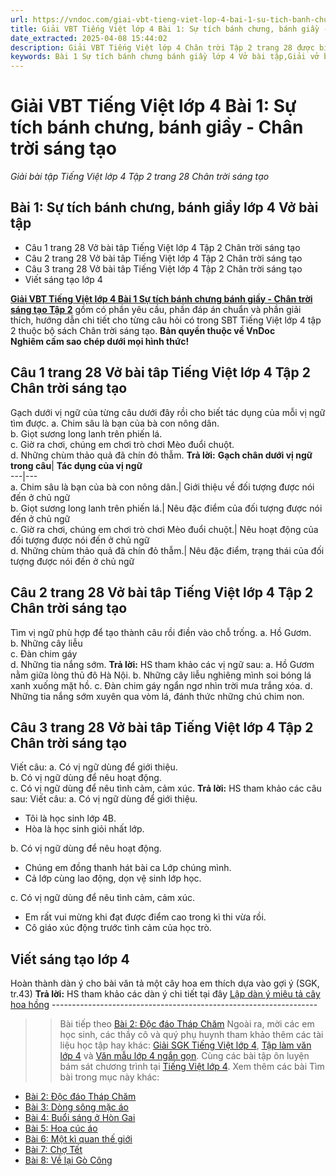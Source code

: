 ```yaml
---
url: https://vndoc.com/giai-vbt-tieng-viet-lop-4-bai-1-su-tich-banh-chung-banh-giay-chan-troi-sang-tao-315176
title: Giải VBT Tiếng Việt lớp 4 Bài 1: Sự tích bánh chưng, bánh giầy - Chân trời sáng tạo - Giải bài tập Tiếng Việt lớp 4 Tập 2 trang 28 Chân trời sáng tạo - VnDoc.com
date_extracted: 2025-04-08 15:44:02
description: Giải VBT Tiếng Việt lớp 4 Chân trời Tập 2 trang 28 được biên soạn nhằm giúp các em HS đạt kết quả tốt trong quá trình làm bài tập và học tập môn Tiếng Việt lớp 4.
keywords: Bài 1 Sự tích bánh chưng bánh giầy lớp 4 Vở bài tập,Giải vở bài tập Tiếng Việt lớp 4 Bài 1 Sự tích bánh chưng bánh giầy,Bài 1 Sự tích bánh chưng bánh giầy lớp 4,Bài 1 Sự tích bánh chưng bánh giầy lớp 4 vbt,Bài 1 Sự tích bánh chưng bánh giầy lớp 4 trang 28,tiếng việt lớp 4 Bài 1 Sự tích bánh chưng bánh giầy,giải Bài 1 Sự tích bánh chưng bánh giầy,tiếng việt lớp 4,tiếng việt lớp 4 chân trời sáng tạo,vở bài tập tiếng việt lớp 4,sách tiếng việt lớp 4,bài tập tiếng việt lớp 4
---
```


# Giải VBT Tiếng Việt lớp 4 Bài 1: Sự tích bánh chưng, bánh giầy - Chân trời sáng tạo
 _Giải bài tập Tiếng Việt lớp 4 Tập 2 trang 28 Chân trời sáng tạo_
## **Bài 1: Sự tích bánh chưng, bánh giầy lớp 4 Vở bài tập**
  * Câu 1 trang 28 Vở bài tâp Tiếng Việt lớp 4 Tập 2 Chân trời sáng tạo
  * Câu 2 trang 28 Vở bài tâp Tiếng Việt lớp 4 Tập 2 Chân trời sáng tạo
  * Câu 3 trang 28 Vở bài tâp Tiếng Việt lớp 4 Tập 2 Chân trời sáng tạo
  * Viết sáng tạo lớp 4

[**Giải VBT Tiếng Việt lớp 4 Bài 1 Sự tích bánh chưng bánh giầy - Chân trời sáng tạo Tập 2**](<https://vndoc.com/giai-vbt-tieng-viet-lop-4-bai-1-su-tich-banh-chung-banh-giay-chan-troi-sang-tao-315176>) gồm có phần yêu cầu, phần đáp án chuẩn và phần giải thích, hướng dẫn chi tiết cho từng câu hỏi có trong SBT Tiếng Việt lớp 4 tập 2 thuộc bộ sách Chân trời sáng tạo.
**Bản quyền thuộc về VnDoc**   
**Nghiêm cấm sao chép dưới mọi hình thức\!**
## **Câu 1 trang 28 Vở bài tâp Tiếng Việt lớp 4 Tập 2 Chân trời sáng tạo**
Gạch dưới vị ngữ của từng câu dưới đây rồi cho biết tác dụng của mỗi vị ngữ tìm được.
a. Chim sâu là bạn của bà con nông dân.  
b. Giọt sương long lanh trên phiến lá.  
c. Giờ ra chơi, chúng em chơi trò chơi Mèo đuổi chuột.  
d. Những chùm thảo quả đã chín đỏ thẫm.
**Trả lời:**
**Gạch chân dưới vị ngữ trong câu**| **Tác dụng của vị ngữ**  
---|---  
a. Chim sâu là bạn của bà con nông dân.| Giới thiệu về đối tượng được nói đến ở chủ ngữ  
b. Giọt sương long lanh trên phiến lá.| Nêu đặc điểm của đối tượng được nói đến ở chủ ngữ  
c. Giờ ra chơi, chúng em chơi trò chơi Mèo đuổi chuột.| Nêu hoạt động của đối tượng được nói đến ở chủ ngữ  
d. Những chùm thảo quả đã chín đỏ thẫm.| Nêu đặc điểm, trạng thái của đối tượng được nói đến ở chủ ngữ  
## **Câu 2 trang 28 Vở bài tâp Tiếng Việt lớp 4 Tập 2 Chân trời sáng tạo**
Tìm vị ngữ phù hợp để tạo thành câu rồi điền vào chỗ trống.
a. Hồ Gươm.  
b. Những cây liễu  
c. Đàn chim gáy  
d. Những tia nắng sớm.
**Trả lời:** HS tham khảo các vị ngữ sau:
a. Hồ Gươm nằm giữa lòng thủ đô Hà Nội.
b. Những cây liễu nghiêng mình soi bóng lá xanh xuống mặt hồ.
c. Đàn chim gáy ngẩn ngơ nhìn trời mưa trắng xóa.
d. Những tia nắng sớm xuyên qua vòm lá, đánh thức những chú chim non.
## **Câu 3 trang 28 Vở bài tâp Tiếng Việt lớp 4 Tập 2 Chân trời sáng tạo**
Viết câu:
a. Có vị ngữ dùng để giới thiệu.  
b. Có vị ngữ dùng để nêu hoạt động.  
c. Có vị ngữ dùng để nêu tình cảm, cảm xúc.
**Trả lời:** HS tham khảo các câu sau:
Viết câu:
a. Có vị ngữ dùng để giới thiệu.
  * Tôi là học sinh lớp 4B.
  * Hòa là học sinh giỏi nhất lớp.

b. Có vị ngữ dùng để nêu hoạt động.
  * Chúng em đồng thanh hát bài ca Lớp chúng mình.
  * Cả lớp cùng lao động, dọn vệ sinh lớp học.

c. Có vị ngữ dùng để nêu tình cảm, cảm xúc.
  * Em rất vui mừng khi đạt được điểm cao trong kì thi vừa rồi.
  * Cô giáo xúc động trước tình cảm của học trò.

## **Viết sáng tạo lớp 4**
Hoàn thành dàn ý cho bài văn tả một cây hoa em thích dựa vào gợi ý \(SGK, tr.43\)
**Trả lời:** HS tham khảo các dàn ý chi tiết tại đây [Lập dàn ý miêu tả cây hoa hồng](<https://vndoc.com/lap-dan-y-ta-cay-hoa-hong-lop-4-1659>)
\------------------------------------------------------------------
>> Bài tiếp theo [Bài 2: Độc đáo Tháp Chăm](<https://vndoc.com/giai-vbt-tieng-viet-lop-4-bai-2-doc-dao-thap-cham-chan-troi-sang-tao-315178>)
Ngoài ra, mời các em học sinh, các thầy cô và quý phụ huynh tham khảo thêm các tài liệu học tập hay khác: [Giải SGK Tiếng Việt lớp 4](<https://vndoc.com/tieng-viet-lop4>), [Tập làm văn lớp 4](<https://vndoc.com/tap-lam-van-lop4>) và [Văn mẫu lớp 4 ngắn gọn](<https://vndoc.com/van-mieu-ta-lop4>). Cùng các bài tập ôn luyện bám sát chương trình tại [Tiếng Việt lớp 4](<https://vndoc.com/tieng-viet-lop4>).
Xem thêm các bài Tìm bài trong mục này khác:
  * [Bài 2: Độc đáo Tháp Chăm](</giai-vbt-tieng-viet-lop-4-bai-2-doc-dao-thap-cham-chan-troi-sang-tao-315178>)
  * [Bài 3: Dòng sông mặc áo](</dong-song-mac-ao-trang-32-vbt-tieng-viet-lop-4-tap-2-chan-troi-sang-tao-315186>)
  * [Bài 4: Buổi sáng ở Hòn Gai](</bai-4-buoi-sang-o-hon-gai-trang-35-vbt-tieng-viet-lop-4-tap-2-chan-troi-sang-tao-315192>)
  * [Bài 5: Hoa cúc áo](</bai-5-hoa-cuc-ao-trang-39-vbt-tieng-viet-lop-4-tap-2-chan-troi-sang-tao-315195>)
  * [Bài 6: Một kì quan thế giới](</bai-6-mot-ki-quan-the-gioi-trang-43-vbt-tieng-viet-lop-4-tap-2-chan-troi-sang-tao-315196>)
  * [Bài 7: Chợ Tết](</bai-7-cho-tet-trang-45-vbt-tieng-viet-lop-4-tap-2-chan-troi-sang-tao-315197>)
  * [Bài 8: Về lại Gò Công](</bai-8-ve-lai-go-cong-trang-47-vbt-tieng-viet-lop-4-tap-2-chan-troi-sang-tao-315198>)

